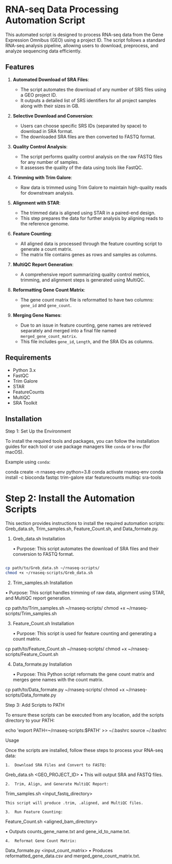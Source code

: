 # RNA-seq Data Processing Automation Script

This automated script is designed to process RNA-seq data from the Gene Expression Omnibus (GEO) using a project ID. The script follows a standard RNA-seq analysis pipeline, allowing users to download, preprocess, and analyze sequencing data efficiently.

## Features

1. **Automated Download of SRA Files**:
    - The script automates the download of any number of SRS files using a GEO project ID.
    - It outputs a detailed list of SRS identifiers for all project samples along with their sizes in GB.

2. **Selective Download and Conversion**:
    - Users can choose specific SRS IDs (separated by space) to download in SRA format.
    - The downloaded SRA files are then converted to FASTQ format.

3. **Quality Control Analysis**:
    - The script performs quality control analysis on the raw FASTQ files for any number of samples.
    - It assesses the quality of the data using tools like FastQC.

4. **Trimming with Trim Galore**:
    - Raw data is trimmed using Trim Galore to maintain high-quality reads for downstream analysis.

5. **Alignment with STAR**:
    - The trimmed data is aligned using STAR in a paired-end design.
    - This step prepares the data for further analysis by aligning reads to the reference genome.

6. **Feature Counting**:
    - All aligned data is processed through the feature counting script to generate a count matrix.
    - The matrix file contains genes as rows and samples as columns.

7. **MultiQC Report Generation**:
    - A comprehensive report summarizing quality control metrics, trimming, and alignment steps is generated using MultiQC.

8. **Reformatting Gene Count Matrix**:
    - The gene count matrix file is reformatted to have two columns: `gene_id` and `gene_count`.

9. **Merging Gene Names**:
    - Due to an issue in feature counting, gene names are retrieved separately and merged into a final file named `merged_gene_count_matrix`.
    - This file includes `gene_id`, `Length`, and the SRA IDs as columns.

## Requirements

- Python 3.x
- FastQC
- Trim Galore
- STAR
- FeatureCounts
- MultiQC
- SRA Toolkit

## Installation
Step 1: Set Up the Environment

To install the required tools and packages, you can follow the installation guides for each tool or use package managers like `conda` or `brew` (for macOS).

Example using `conda`:


conda create -n rnaseq-env python=3.8
conda activate rnaseq-env
conda install -c bioconda fastqc trim-galore star featurecounts multiqc sra-tools

# Step 2: Install the Automation Scripts

This section provides instructions to install the required automation scripts: Greb_data.sh, Trim_samples.sh, Feature_Count.sh, and Data_formate.py.

1. Greb_data.sh Installation

	•	Purpose: This script automates the download of SRA files and their conversion to FASTQ format.
```bash

cp path/to/Greb_data.sh ~/rnaseq-scripts/ 
chmod +x ~/rnaseq-scripts/Greb_data.sh
```
2. Trim_samples.sh Installation

•	Purpose: This script handles trimming of raw data, alignment using STAR, and MultiQC report generation.

cp path/to/Trim_samples.sh ~/rnaseq-scripts/
chmod +x ~/rnaseq-scripts/Trim_samples.sh

3. Feature_Count.sh Installation

	•	Purpose: This script is used for feature counting and generating a count matrix.

cp path/to/Feature_Count.sh ~/rnaseq-scripts/
chmod +x ~/rnaseq-scripts/Feature_Count.sh

4. Data_formate.py Installation

	•	Purpose: This Python script reformats the gene count matrix and merges gene names with the count matrix.

cp path/to/Data_formate.py ~/rnaseq-scripts/
chmod +x ~/rnaseq-scripts/Data_formate.py

Step 3: Add Scripts to PATH

To ensure these scripts can be executed from any location, add the scripts directory to your PATH:

echo 'export PATH=~/rnaseq-scripts:$PATH' >> ~/.bashrc
source ~/.bashrc

Usage

Once the scripts are installed, follow these steps to process your RNA-seq data:

	1.	Download SRA Files and Convert to FASTQ:
Greb_data.sh <GEO_PROJECT_ID>
•	This will output SRA and FASTQ files.

	2.	Trim, Align, and Generate MultiQC Report:
Trim_samples.sh <input_fastq_directory>

	This script will produce .trim, .aligned, and MultiQC files.

	3.	Run Feature Counting:
Feature_Count.sh <aligned_bam_directory>

•	Outputs counts_gene_name.txt and gene_id_to_name.txt.

	4.	Reformat Gene Count Matrix:
Data_formate.py <input_count_matrix>
•	Produces reformatted_gene_data.csv and merged_gene_count_matrix.txt.




